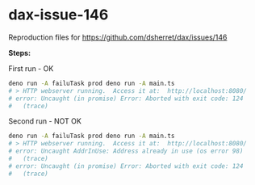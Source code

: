 # dax-issue-146

Reproduction files for https://github.com/dsherret/dax/issues/146

**Steps:**

First run - OK

```bash
deno run -A failuTask prod deno run -A main.ts
# > HTTP webserver running.  Access it at:  http://localhost:8080/
# error: Uncaught (in promise) Error: Aborted with exit code: 124
#   (trace)
```

Second run - NOT OK

```bash
deno run -A failuTask prod deno run -A main.ts
# > HTTP webserver running.  Access it at:  http://localhost:8080/
# error: Uncaught AddrInUse: Address already in use (os error 98)
#   (trace)
# error: Uncaught (in promise) Error: Aborted with exit code: 124
#   (trace)
```